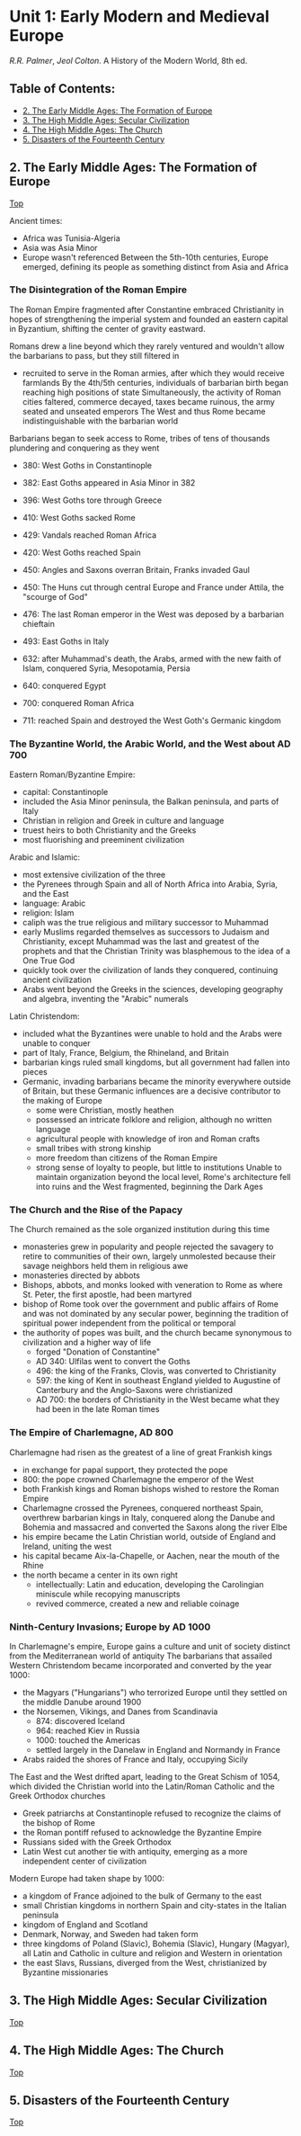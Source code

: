 # Unit 1: Early Modern and Medieval Europe

*R.R. Palmer*, *Jeol Colton*. A History of the Modern World, 8th ed.

## Table of Contents:
- [2. The Early Middle Ages: The Formation of Europe](#2-the-early-middle-ages-the-formation-of-europe)
- [3. The High Middle Ages: Secular Civilization](#3-the-high-middle-ages-secular-civilization)
- [4. The High Middle Ages: The Church](#4-the-high-middle-ages-the-church)
- [5. Disasters of the Fourteenth Century](#5-disasters-of-the-fourteenth-century)

## 2. The Early Middle Ages: The Formation of Europe
[Top](#table-of-contents)

Ancient times:
- Africa was Tunisia-Algeria
- Asia was Asia Minor
- Europe wasn't referenced
Between the 5th-10th centuries, Europe emerged, defining its people as something distinct from Asia and Africa

### The Disintegration of the Roman Empire

The Roman Empire fragmented after Constantine embraced Christianity in hopes of strengthening the imperial system and founded an eastern capital in Byzantium, shifting the center of gravity eastward. 

Romans drew a line beyond which they rarely ventured and wouldn't allow the barbarians to pass, but they still filtered in
- recruited to serve in the Roman armies, after which they would receive farmlands
By the 4th/5th centuries, individuals of barbarian birth began reaching high positions of state
Simultaneously, the activity of Roman cities faltered, commerce decayed, taxes became ruinous, the army seated and unseated emperors
The West and thus Rome became indistinguishable with the barbarian world

Barbarians began to seek access to Rome, tribes of tens of thousands plundering and conquering as they went
- 380: West Goths in Constantinople
- 382: East Goths appeared in Asia Minor in 382 
- 396: West Goths tore through Greece
- 410: West Goths sacked Rome
- 429: Vandals reached Roman Africa
- 420: West Goths reached Spain
- 450: Angles and Saxons overran Britain, Franks invaded Gaul
- 450: The Huns cut through central Europe and France under Attila, the "scourge of God"
- 476: The last Roman emperor in the West was deposed by a barbarian chieftain
- 493: East Goths in Italy

- 632: after Muhammad's death, the Arabs, armed with the new faith of Islam, conquered Syria, Mesopotamia, Persia
- 640: conquered Egypt
- 700: conquered Roman Africa
- 711: reached Spain and destroyed the West Goth's Germanic kingdom

### The Byzantine World, the Arabic World, and the West about AD 700

Eastern Roman/Byzantine Empire:
- capital: Constantinople
- included the Asia Minor peninsula, the Balkan peninsula, and parts of Italy
- Christian in religion and Greek in culture and language
- truest heirs to both Christianity and the Greeks
- most fluorishing and preeminent civilization

Arabic and Islamic:
- most extensive civilization of the three
- the Pyrenees through Spain and all of North Africa into Arabia, Syria, and the East
- language: Arabic
- religion: Islam
- caliph was the true religious and military successor to Muhammad
- early Muslims regarded themselves as successors to Judaism and Christianity, except Muhammad was the last and greatest of the prophets and that the Christian Trinity was blasphemous to the idea of a One True God
- quickly took over the civilization of lands they conquered, continuing ancient civilization
- Arabs went beyond the Greeks in the sciences, developing geography and algebra, inventing the "Arabic" numerals

Latin Christendom:
- included what the Byzantines were unable to hold and the Arabs were unable to conquer
- part of Italy, France, Belgium, the Rhineland, and Britain
- barbarian kings ruled small kingdoms, but all government had fallen into pieces
- Germanic, invading barbarians became the minority everywhere outside of Britain, but these Germanic influences are a decisive contributor to the making of Europe
	- some were Christian, mostly heathen
	- possessed an intricate folklore and religion, although no written language
	- agricultural people with knowledge of iron and Roman crafts
	- small tribes with strong kinship
	- more freedom than citizens of the Roman Empire
	- strong sense of loyalty to people, but little to institutions
Unable to maintain organization beyond the local level, Rome's architecture fell into ruins and the West fragmented, beginning the Dark Ages

### The Church and the Rise of the Papacy

The Church remained as the sole organized institution during this time
- monasteries grew in popularity and people rejected the savagery to retire to communities of their own, largely unmolested because their savage neighbors held them in religious awe
- monasteries directed by abbots
- Bishops, abbots, and monks looked with veneration to Rome as where St. Peter, the first apostle, had been martyred
- bishop of Rome took over the government and public affairs of Rome and was not dominated by any secular power, beginning the tradition of spiritual power independent from the political or temporal
- the authority of popes was built, and the church became synonymous to civilization and a higher way of life
	- forged "Donation of Constantine"
	- AD 340: Ulfilas went to convert the Goths
	- 496: the king of the Franks, Clovis, was converted to Christianity
	- 597: the king of Kent in southeast England yielded to Augustine of Canterbury and the Anglo-Saxons were christianized
	- AD 700: the borders of Christianity in the West became what they had been in the late Roman times

### The Empire of Charlemagne, AD 800

Charlemagne had risen as the greatest of a line of great Frankish kings
- in exchange for papal support, they protected the pope
- 800: the pope crowned Charlemagne the emperor of the West
- both Frankish kings and Roman bishops wished to restore the Roman Empire 
- Charlemagne crossed the Pyrenees, conquered northeast Spain, overthrew barbarian kings in Italy, conquered along the Danube and Bohemia and massacred and converted the Saxons along the river Elbe
- his empire became the Latin Christian world, outside of England and Ireland, uniting the west
- his capital became Aix-la-Chapelle, or Aachen, near the mouth of the Rhine
- the north became a center in its own right
	- intellectually: Latin and education, developing the Carolingian miniscule while recopying manuscripts
	- revived commerce, created a new and reliable coinage

### Ninth-Century Invasions; Europe by AD 1000

In Charlemagne's empire, Europe gains a culture and unit of society distinct from the Mediterranean world of antiquity
The barbarians that assailed Western Christendom became incorporated and converted by the year 1000:
- the Magyars ("Hungarians") who terrorized Europe until they settled on the middle Danube around 1900
- the Norsemen, Vikings, and Danes from Scandinavia
	- 874: discovered Iceland
	- 964: reached Kiev in Russia
	- 1000: touched the Americas
	- settled largely in the Danelaw in England and Normandy in France
- Arabs raided the shores of France and Italy, occupying Sicily 

The East and the West drifted apart, leading to the Great Schism of 1054, which divided the Christian world into the Latin/Roman Catholic and the Greek Orthodox churches
- Greek patriarchs at Constantinople refused to recognize the claims of the bishop of Rome
- the Roman pontiff refused to acknowledge the Byzantine Empire
- Russians sided with the Greek Orthodox
- Latin West cut another tie with antiquity, emerging as a more independent center of civilization

Modern Europe had taken shape by 1000:
- a kingdom of France adjoined to the bulk of Germany to the east
- small Christian kingdoms in northern Spain and city-states in the Italian peninsula
- kingdom of England and Scotland
- Denmark, Norway, and Sweden had taken form
- three kingdoms of Poland (Slavic), Bohemia (Slavic), Hungary (Magyar), all Latin and Catholic in culture and religion and Western in orientation
- the east Slavs, Russians, diverged from the West, christianized by Byzantine missionaries

## 3. The High Middle Ages: Secular Civilization
[Top](#table-of-contents)

## 4. The High Middle Ages: The Church
[Top](#table-of-contents)

## 5. Disasters of the Fourteenth Century
[Top](#table-of-contents)